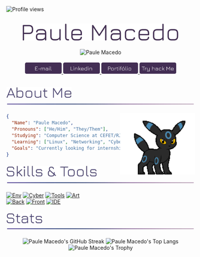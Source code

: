 <!-- Contador de acessos -->
![Profile views](https://komarev.com/ghpvc/?username=paulemacedo&label=Profile%20views&color=432E54&style=flat)

<div align="center">
   <!-- Nome -->
   <h2>
      <img src="./Assets/Titles/nome.png" alt="paulemacedo" />
   </h2>
   
   <!-- Texto Dinamico -->
   <img src="https://readme-typing-svg.demolab.com?font=Jura&weight=600&size=25&pause=1000&color=4B4376&random=false&width=450&height=40&lines=I'm+a+Cybersecurity+Enthusiast;I+am+a+Software+Developer" alt="Paule Macedo">
   
   <!-- Botões -->
   <h6>
      <a href="mailto:paulo.macedo@aluno.cefet-rj.br">
         <img src="./Assets/Buttons/email.png" alt="Email" height="30"/>
      </a>
      <a href="https://www.linkedin.com/in/Paulemacedo/">
         <img src="./Assets/Buttons/linkedin.png" alt="LinkedIn" height="30"/>
      </a>
      <a href="">
         <img src="./Assets/Buttons/portifolio.png" alt="Portifólio" height="30"/>
      </a>
      <a href="https://tryhackme.com/p/paulemacedo">
         <img src="./Assets/Buttons/tryhackme.png" alt="Try hack Me" height="30"/>
      </a>  
   </h6>
</div>

<!-- About Me -->
### [![About Me](./Assets/Titles/aboutme.png)](https://github.com/paulemacedo#) <img align="center" alt="line" src="./Assets/line.gif" width="900" height="2"/>

<img align="right" alt="Umbreon" src="./Assets/umbreon.gif" width="200px"/>

```json
{
  "Name": "Paule Macedo",
  "Pronouns": ["He/Him", "They/Them"],
  "Studying": "Computer Science at CEFET/RJ",
  "Learning": ["Linux", "Networking", "Cybersecurity"],
  "Goals": "Currently looking for internship opportunities in Cybersecurity"
}
```

<!-- Skills & Tools -->
### [![Skills](./Assets/Titles/Skills.png)](https://github.com/paulemacedo#-1) <img align="center" alt="line" src="./Assets/line.gif" width="900" height="2"/>
<!-- 
[![Art](https://go-skill-icons.vercel.app/api/icons?i=davinci,gimp&titles=true)](./Skills.md)

Exemples:
dbeaver,docker,electron,kubernetes,insomnia, idea, postgresql, postman, supabase, sublime, tor
git,github,githubcopilot,githubpages,gitlab, 
lightroom,lightroomclassic, davinci, gimp, photoshop, photoshopclassic, photoshopexpress, premiere, premiererush, 
markdown, tailwindcss, redux, rider, react, reactbootstrap, reactnative, unity, vercel, vite, windows, wsl, godot
notion, obsidian, 
mastodon, proton, steam, teams, telegram, twitch, typescript
kde, onedrive
-->

[![Env](https://go-skill-icons.vercel.app/api/icons?i=arch,hyprland,kitty&titles=true)](./Pages/Skills.md) 
[![Cyber](https://go-skill-icons.vercel.app/api/icons?i=linux,bash,python,kali,wireshark&titles=true)](./Pages/Skills.md)
[![Tools](https://go-skill-icons.vercel.app/api/icons?i=vmwareworkstation,github&titles=true)](./Pages/Skills.md)
[![Art](https://go-skill-icons.vercel.app/api/icons?i=figma,gimp,davinci&titles=true)](./Pages/Skills.md)<br>
[![Back](https://go-skill-icons.vercel.app/api/icons?i=rust,c,cpp,java,lua&titles=true)](./Pages/Skills.md)
[![Front](https://skillicons.dev/icons?i=html,css,js&perline=40&titles=true)](./Pages/Skills.md)
[![IDE](https://go-skill-icons.vercel.app/api/icons?i=webstorm,pycharm,goland,rustrover,vscode&titles=true)](./Pages/Skills.md)

<!-- Estatos -->
### [![Stats](./Assets/Titles/Stats.png)](https://github.com/paulemacedo#-2) <img align="center" alt="line" src="./Assets/line.gif" width="900" height="2"/>
<div align="center">
    <div>
        <img alt="Paule Macedo's GitHub Streak" width="53%" src="https://github-readme-streak-stats.herokuapp.com/?user=paulemacedo&theme=nightowl">
        <img alt="Paule Macedo's Top Langs" width="38%" src="https://github-readme-stats.vercel.app/api/top-langs?username=paulemacedo&theme=nightowl&show_icons=true&locale=en&layout=compact">
    </div>
    <div align="center">
        <img alt="Paule Macedo's Trophy" src="https://github-profile-trophy.vercel.app/?username=paulemacedo&theme=tokyonight&rank=-C&column=-1">
    </div>
</div>
